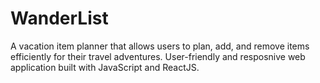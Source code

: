 # WanderList

A vacation item planner that allows users to plan, add, and remove items efficiently for their travel adventures. User-friendly and resposnive web application built with JavaScript and ReactJS.
